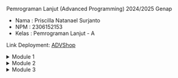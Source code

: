 Pemrograman Lanjut (Advanced Programming) 2024/2025 Genap
* Nama    : Priscilla Natanael Surjanto
* NPM     : 2306152153
* Kelas   : Pemrograman Lanjut - A

Link Deployment: [ADVShop](https://advprog-eshop-cilla09.koyeb.app)

<details>
<summary>Module 1</summary>

## Reflection 1

### Clean Code Principles yang Sudah Saya Terapkan
#### 1. Meaningful names
Setiap variabel yang saya buat cukup straightforward dengan kegunaan dari variabel tersebut.
#### 2. Layout and formatting
Saya sudah menerapkan layout yang rapi, misalnya menaruh blank line di sela antara fungsi, membuat fungsi-fungsi dan keseluruhan kode lebih mudah dibaca.
#### 3. Function
Saya sudah menerapkan nama fungsi yang singkat namun tetap deskriptif.
#### 4. DRY (Don't Repeat Yourself)
Saya menggunakan ulang fungsi-fungsi `findById` untuk mengurangi redundancy penulisan kode.

### Secure Coding Practices yang Sudah Saya Terapkan
#### 1. Produk menggunakan UUID sebagai Identifier
Menggunakan UUID lebih aman dibanding auto-increment integer, karena tidak bisa ditembus oleh brute force attack.
#### 2. Validation produk tidak boleh null
Menerapkan validasi produk yang mau diedit tidak boleh null.
```python
if (productToEdit != null) {
    productToEdit.setProductName(product.getProductName());
    productToEdit.setProductQuantity(product.getProductQuantity());
}
```

### Kesalahan yang Dapat Diperbaiki
- Menerapkan validasi bahwa input quantity tidak boleh negatif
- Daripada menggunakan `ArrayList` untuk menyimpan data product, lebih baik menggunakan struktur data yang lebih optimal seperti `HashMap` atau `TreeMap`.
- Method GET dan POST dapat diubah menggunakan PUT dan DELETE agar lebih sesuai.

## Reflection 2

### Nomor 1
Setelah membuat unit test, saya merasa aplikasi saya lebih 'matang' dan sesuai ekspektasi saya. Untuk jumlah unit test yang perlu dibuat dalam satu class, menurut saya tidak bisa ditentukan secara pasti berapa.
Namun, hal yang perlu diperhatikan adalah setiap metode harus memiliki minimal satu unit test untuk memastikan metode tersebut berjalan sesuai harapan. Jika ada lebih dari satu, maka lebih baik lagi untuk memperbesar code coverage. Secara umum, 80% code coverage sudah memadai. Code coverage 100% juga belum menjamin aplikasi bebas dari bug.

### Nomor 2
Dalam kasus ini, saya diminta untuk menambah functional test baru, yaitu untuk menguji verifikasi jumlah item dalam list product. Saya membuat class baru yang mempunyai dengan functional test yang sudah saya buat sebelumnya. Menurut saya, hal laf akan berpengaruh terhadap kebersihan kode karena ada duplikasi class yang hampir sama. Dalam hal tersebut, prinsip DRY (Don't Repeat Yourself) tidak terlaksanakan secara ideal. Agar kode menjadi lebih baik, kita dapat menggunakan base test class supaya class functional test yang sudah dibuat sebelumnya dapat digunakan ulang.

</details>
<details>
<summary>Module 2</summary>

## Reflection
### List of Issues
1. Add a nested comment explaining why this method is empty, throw an UnsupportedOperationException or complete the implementation.
```python
// ProductRepositoryTest.java

@BeforeEach
void setUp() {
}
```
Untuk memperbaikinya, saya menghapus metode tersebut karena ternyata tidak diperlukan. Pengujian pada file ini bersifat independen, masing-masing membuat instance `Product` sendiri dan beroperasi secara mandiri, sehingga tidak memerlukan shared setup dari metode ini.

### About my CI/CD Workflow Implementation
Ya, implementasi saya sudah sesuai dengan definisi Continuous Integration & Continuous Deployment. Untuk CI (implementasi & testing), saya sudah mengimplementasi `ci.yml`, `scorecard.yml`, `sonarcloud.yml` untuk secara otomatis menguji kode saya ketika ada push atau pull request. Sementara untuk CD (deployment & maintenance), saya menggunakan Koyeb yang secara otomatis mendeploy aplikasi saya setiap ada push atau pull request. Keduanya berjalan lancar, sehingga sudah memenuhi definisi CI/CD.

### Code Coverage
![image](https://github.com/user-attachments/assets/9d9dec07-0c81-4c94-a8e8-d169c32ecd98)

</details>
<details>
<summary>Module 3</summary>

## Reflection
### Principles I Applied to My Project

1. **Single Responsibility Principle (SRP)**

SRP merupakan prinsip yang menyatakan bahwa sebuah class Java harus memiliki hanya satu tanggung jawab. Ini diaplikasikan agar kode kita lebih terorganisasi, yaitu class yang dibagi-bagi menjadi lebih kecil membuat kita mudah menavigasi kode dibanding class besar yang tercampur-campur tanggung jawabnya, Selain itu, SRP juga membuat kode membutuhkan testing yang lebih sedikit karena class yang terfokus pada satu tujuan.

Implementasi: memisahkan `CarController` dari `ProductController`, sehingga terdapat 2 class dengan file terpisah, yaitu  `CarController` yang bertanggungjawab mengatur mapping untuk halaman Car dan `ProductController` untuk halaman Product.

2. **Open-Closed Principle (OCP)**

OCP merupakan prinsip yang menyatakan bahwa suatu kode harus terbuka untuk ekstensi, namun tertutup untuk modifikasi. Artinya, kode dasar yang sudah dibuat tidak boleh dimodifikasi karena beresiko kehilangan esensinya/menimbulkan bug baru. Namun, kode dapat ditambahkan fungsi/method baru untuk meng-extend kode tersebut.

Implementasi: penggunaan interface, yaitu `CarService` dan `ProductService`. Dengan adanya interface, bisa dibuat beberapa implementasi berbeda dari kedua interface tersebut tanpa mengubah kode interface itu sendiri.

3. **Liskov Substitution Principle (LSP)**

LSP merupakan prinsip yang menyatakan bahwa subclass harus bisa menggantikan superclass tanpa merubah fungsionalitas program, dan sebaliknya. Artinya, subclass harus memiliki perilaku yang sama dengan superclassnya.

Implementasi: menghapus inheritance dari `ProductController` ke `CarController`, kedua class ini tidak bisa menggantikan satu sama lain karena memiliki perilaku yang berbeda. Yang satu untuk Car, yang satu untuk Product.

4. **Interface Segregation Principle (ISP)**
   
ISP merupakan prinsip yang menyatakan bahwa suatu interface, jika berukuran besar, perlu dipecah menjadi lebih kecil dan terfokus. ISP mirip dengan SRP, sekaligus juga membantu SRP terimplementasi, yaitu dengan interface yang lebih kecil dan terfokus, maka method yang perlu diimplementasikan pada class juga bisa lebih spesifik untuk satu tanggungjawab.

Implementasi: adanya interface `CarService` dan `ProductService`, yang sudah dipecah berdasarkan fokus tanggungjawabnya. `CarService` untuk operasi yang berhubungan dengan Car, dan `ProductService` untuk operasi yang berhubungan dengan Product.

5. **Dependency Inversion Principle (DIP)**

DIP merupakan prinsip yang menyatakan bahwa suatu class harus bergantung pada interface atau abstract class, bukan concrete class/functions. High-level modules (logika bisnis) dan low-level modules (database, APIs) dua-duanya bergantung pada interface. Sehingga, ketika salah satunya ingin diubah, maka tidak akan menimbulkan masalah.

Implementasi: `CarServiceImpl` yang bergantung pada interface `CarService` dan `ProductServiceImpl` yang bergantung pada interface `ProductService`

### Advantages of Applying SOLID in My Project

- Dengan menerapkan SRP, saya lebih mudah menavigasi kode saya pada `CarController` dan `ProductController`. Kedua ini memiliki tanggung jawab yang berbeda, sehingga setelah dipisahkan saya dapat membuat test case untuk masing-masing dengan lebih mudah.
- Dengan menerapkan OCP, kode dasar yang sudah saya buat tidak beresiko timbul bug baru, sehingga kode lebih mudah di-maintain.
- Dengan menerapkan LSP, saya menjaga agar kode saya tidak mudah dirusak inheritance. Saya juga mencegah error yang tidak diinginkan dan membuat kode lebih mudah di-maintain.
- Dengan menerapkan ISP, kode saya menjadi lebih ringkas dan terfokus pada satu tanggung jawab sembari meminimalisir implementasi kode yang tidak diperlukan.
- Dengan menerapkan DIP, saya memiliki fleksibilitas dalam mengganti database atau logika bisnis, karena keduanya tidak bergantung satu sama lain melainkan pada satu sumber yang sama, yaitu interface.

### Disadvantages of Not Applying SOLID in My Project
- Sebelumnya, saya menaruh `CarController` di dalam file `ProductController.java`, membuat file ini menjadi rumit dan tanggung jawabnya dua. Hal ini menyebabkan kode sulit dinavigasi dan testing pun menjadi lebih susah karena dualitas tanggung jawab.
- Jika tidak menerapkan OCP, saya dapat berhadapan dengan banyak bug sebab kode tanpa bug yang sudah saya buat bisa dimodifikasi sehingga berubah menjadi ada bug.
- Sebelumnya, saya menginherit class `ProductController` ke `CarController`. Hal ini menyebabkan `CarController` menginherit atribut dan method yang tidak diperlukan, karena perilaku `CarController` sama sekali berbeda dengan `ProductController`. Dalam jangka waktu panjang, ini bisa menyebabkan bug dan membuat kode lebih sulit di-maintain.
- Jika tidak menerapkan LSP, bisa terdapat banyak implementasi fungsi yang tidak diperlukan dalam suatu class, sehingga membuat kode lebih rumit dan sia-sia.
- Jika tidak menerapkan DIP, akan sulit mengganti database atau logika bisnis karena mereka bergantung satu sama lain, sehingga kurang fleksibilitas saya dalam memodifikasi kode.
</details>
